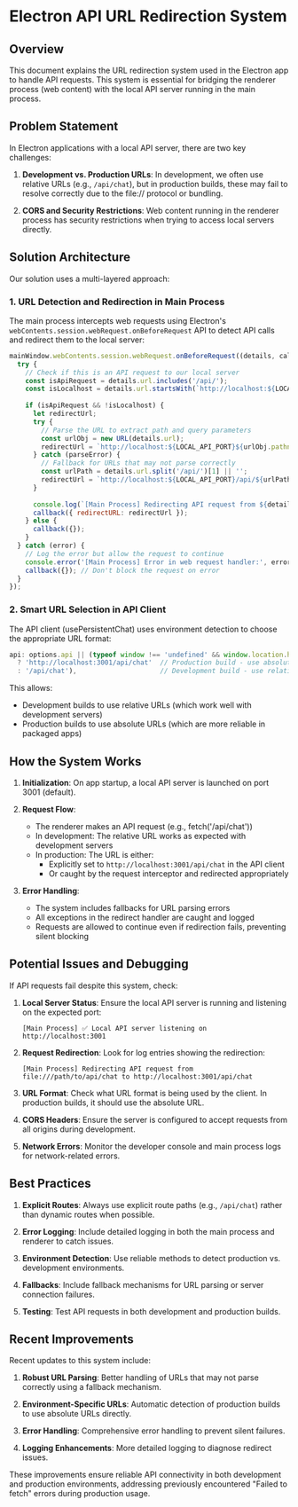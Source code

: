 # Electron API URL Redirection System

## Overview

This document explains the URL redirection system used in the Electron app to handle API requests. This system is essential for bridging the renderer process (web content) with the local API server running in the main process.

## Problem Statement

In Electron applications with a local API server, there are two key challenges:

1. **Development vs. Production URLs**: In development, we often use relative URLs (e.g., `/api/chat`), but in production builds, these may fail to resolve correctly due to the file:// protocol or bundling.

2. **CORS and Security Restrictions**: Web content running in the renderer process has security restrictions when trying to access local servers directly.

## Solution Architecture

Our solution uses a multi-layered approach:

### 1. URL Detection and Redirection in Main Process

The main process intercepts web requests using Electron's `webContents.session.webRequest.onBeforeRequest` API to detect API calls and redirect them to the local server:

```javascript
mainWindow.webContents.session.webRequest.onBeforeRequest((details, callback) => {
  try {
    // Check if this is an API request to our local server
    const isApiRequest = details.url.includes('/api/');
    const isLocalhost = details.url.startsWith(`http://localhost:${LOCAL_API_PORT}`);
    
    if (isApiRequest && !isLocalhost) {
      let redirectUrl;
      try {
        // Parse the URL to extract path and query parameters
        const urlObj = new URL(details.url);
        redirectUrl = `http://localhost:${LOCAL_API_PORT}${urlObj.pathname}${urlObj.search || ''}`;
      } catch (parseError) {
        // Fallback for URLs that may not parse correctly
        const urlPath = details.url.split('/api/')[1] || '';
        redirectUrl = `http://localhost:${LOCAL_API_PORT}/api/${urlPath}`;
      }
      
      console.log(`[Main Process] Redirecting API request from ${details.url} to ${redirectUrl}`);
      callback({ redirectURL: redirectUrl });
    } else {
      callback({});
    }
  } catch (error) {
    // Log the error but allow the request to continue
    console.error('[Main Process] Error in web request handler:', error);
    callback({}); // Don't block the request on error
  }
});
```

### 2. Smart URL Selection in API Client

The API client (usePersistentChat) uses environment detection to choose the appropriate URL format:

```javascript
api: options.api || (typeof window !== 'undefined' && window.location.href.includes('app.asar') 
  ? 'http://localhost:3001/api/chat'  // Production build - use absolute URL
  : '/api/chat'),                     // Development build - use relative URL
```

This allows:
- Development builds to use relative URLs (which work well with development servers)
- Production builds to use absolute URLs (which are more reliable in packaged apps)

## How the System Works

1. **Initialization**: On app startup, a local API server is launched on port 3001 (default).

2. **Request Flow**:
   - The renderer makes an API request (e.g., fetch('/api/chat'))
   - In development: The relative URL works as expected with development servers
   - In production: The URL is either:
     - Explicitly set to `http://localhost:3001/api/chat` in the API client
     - Or caught by the request interceptor and redirected appropriately

3. **Error Handling**:
   - The system includes fallbacks for URL parsing errors
   - All exceptions in the redirect handler are caught and logged
   - Requests are allowed to continue even if redirection fails, preventing silent blocking

## Potential Issues and Debugging

If API requests fail despite this system, check:

1. **Local Server Status**: Ensure the local API server is running and listening on the expected port:
   ```
   [Main Process] ✅ Local API server listening on http://localhost:3001
   ```

2. **Request Redirection**: Look for log entries showing the redirection:
   ```
   [Main Process] Redirecting API request from file:///path/to/api/chat to http://localhost:3001/api/chat
   ```

3. **URL Format**: Check what URL format is being used by the client. In production builds, it should use the absolute URL.

4. **CORS Headers**: Ensure the server is configured to accept requests from all origins during development.

5. **Network Errors**: Monitor the developer console and main process logs for network-related errors.

## Best Practices

1. **Explicit Routes**: Always use explicit route paths (e.g., `/api/chat`) rather than dynamic routes when possible.

2. **Error Logging**: Include detailed logging in both the main process and renderer to catch issues.

3. **Environment Detection**: Use reliable methods to detect production vs. development environments.

4. **Fallbacks**: Include fallback mechanisms for URL parsing or server connection failures.

5. **Testing**: Test API requests in both development and production builds.

## Recent Improvements

Recent updates to this system include:

1. **Robust URL Parsing**: Better handling of URLs that may not parse correctly using a fallback mechanism.

2. **Environment-Specific URLs**: Automatic detection of production builds to use absolute URLs directly.

3. **Error Handling**: Comprehensive error handling to prevent silent failures.

4. **Logging Enhancements**: More detailed logging to diagnose redirect issues.

These improvements ensure reliable API connectivity in both development and production environments, addressing previously encountered "Failed to fetch" errors during production usage.
